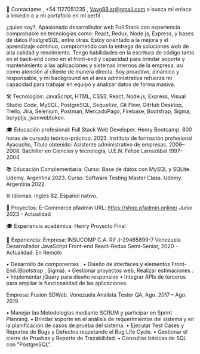 🚀 Contactame , +54 1127051235 , Vavg89.ar@gmail.com o busca mi enlace a linkedin o a mi portafolio  en mi perfil . 
 
¿quien soy?, Apasionado desarrollador web Full Stack con experiencia comprobable en tecnologías como: React, Redux, Node.js, Express, y bases de datos PostgreSQL, entre otras. Estoy orientado a la mejora y el aprendizaje continuo, comprometido con la entrega de soluciones web de alta calidad y rendimiento. Tengo habilidades en la escritura de código tanto en el back-end como en el front-end y capacidad para brindar soporte y mantenimiento a las aplicaciones y sistemas internos de la empresa, así como atención al cliente de manera directa. Soy proactivo, dinámico y responsable, y mi background en el área administrativa refuerza mi capacidad para trabajar en equipo y analizar datos de forma masiva.

🛠️ Tecnologías:
JavaScript, HTML, CSS3, React, Node.js, Express, Visual Studio Code, MySQL, PostgreSQL, Sequelize, Git Flow, GitHub Desktop, Trello, Jira, Selenium, Postman, MercadoPago, Firebase, Bootstrap, Sigma, bcryptjs, jsonwebtoken.

🎓 Educación profesional:
Full Stack Web Developer. Henry Bootcamp. 800 horas de cursado teórico-práctico. 2023.
Instituto de formación profesional Ayacucho, Título obtenido: Asistente administrativo de empresas. 2006–2008.
Bachiller en Ciencias y tecnología, U.E.N. Felipe Larrazábal 1997–2004.

📚 Educación Complementaria:
Curso: Base de datos con MySQL y SQLite. Udemy. Argentina 2023.
Curso: Software Testing Master Class. Udemy. Argentina 2022.

🌐 Idiomas:
Inglés B2.
Español nativo.

🚧 Proyectos:
E-Commerce pfadmin
URL: https://shop.pfadmin.online/
Junio 2023 - Actualidad

🎓 Experiencia académica:
Henry Proyecto Final

💼 Experiencia:
Empresa: INSUCOMP C.A. Rif J-29465899-7 Venezuela
Desarrollador JavaScript Front-end React-Redux Semi-Senior, 2020 – Actualidad. En Remoto

• Desarrollo de componentes .
• Diseño de interfaces y elementos Front-End.(Bootstrap , Sigma).
• Gestionar proyectos web, Realizar estimaciones .
• Implementar jQuery para diseño responsivo
• Integrar APIs de terceros para ampliar la funcionalidad de las aplicaciones. 

Empresa: Fusion SDWeb. Venezuela
Analista Tester QA, Ago. 2017 – Ago. 2019.

• Manejar las Metodologías mediante SCRUM y participar en Sprint Planning.
• Brindar soporte en el análisis de requerimientos del sistema y en la planificación de casos de prueba del sistema.
• Ejecutar Test Cases y Reportes de Bugs y Defectos respetando el Bug Life Cycle.
• Gestionar el cierre de Pruebas y Reporte de Trazabilidad.
• Consultas básicas de SQL con "PostgreSQL".
